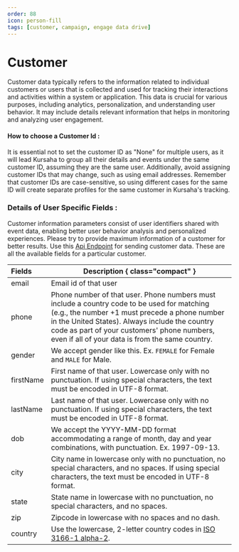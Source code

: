 ```yaml
---
order: 88
icon: person-fill
tags: [customer, campaign, engage data drive]
---
```


# Customer
Customer data typically refers to the information related to individual customers or users that is collected and used for tracking their interactions and activities within a system or application. This data is crucial for various purposes, including analytics, personalization, and understanding user behavior. It may include details relevant information that helps in monitoring and analyzing user engagement.

#### How to choose a Customer Id :
It is essential not to set the customer ID as "None" for multiple users, as it will lead Kursaha to group all their details and events under the same customer ID, assuming they are the same user. Additionally, avoid assigning customer IDs that may change, such as using email addresses. Remember that customer IDs are case-sensitive, so using different cases for the same ID will create separate profiles for the same customer in Kursaha's tracking.

### Details of User Specific Fields :

Customer information parameters consist of user identifiers shared with event data, enabling better user behavior analysis and personalized experiences. Please try to provide maximum information of a customer for better results. Use this [Api Endpoint](../developer/EddSdk.md/#sending-customer-data-to-kursaha) for sending customer data. These are all the available fields for a particular customer.

Fields | Description { class="compact" }
:---  | ---
email | Email id of that user
phone | Phone number of that user. Phone numbers must include a country code to be used for matching (e.g., the number +1 must precede a phone number in the United States). Always include the country code as part of your customers' phone numbers, even if all of your data is from the same country.
gender | We accept gender like this. Ex. `FEMALE` for Female and `MALE` for Male.
firstName | First name of that user. Lowercase only with no punctuation. If using special characters, the text must be encoded in UTF-8 format.
lastName | Last name of that user. Lowercase only with no punctuation. If using special characters, the text must be encoded in UTF-8 format.
dob | We accept the YYYY-MM-DD format accommodating a range of month, day and year combinations, with punctuation. Ex. 1997-09-13.
city | City name in lowercase only with no punctuation, no special characters, and no spaces. If using special characters, the text must be encoded in UTF-8 format.
state | State name in lowercase with no punctuation, no special characters, and no spaces.
zip | Zipcode in lowercase with no spaces and no dash.
country | Use the lowercase, 2-letter country codes in [ISO 3166-1 alpha-2](https://en.wikipedia.org/wiki/ISO_3166-1_alpha-2?fbclid=IwAR2VYJ70CxsOKvP5fOtRRhZK1jnNRUX1IkaiVWUN20RRYEYXVgXjblClqWI).